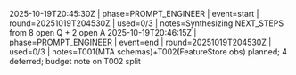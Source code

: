 2025-10-19T20:45:30Z | phase=PROMPT_ENGINEER | event=start | round=20251019T204530Z | used=0/3 | notes=Synthesizing NEXT_STEPS from 8 open Q + 2 open A
2025-10-19T20:46:15Z | phase=PROMPT_ENGINEER | event=end | round=20251019T204530Z | used=0/3 | notes=T001(MTA schemas)+T002(FeatureStore obs) planned; 4 deferred; budget note on T002 split
